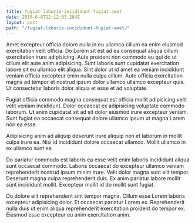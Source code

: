 ```yaml
---
title: fugiat-laboris-incididunt-fugiat-amet
date: 2016-6-8T22:12:03.284Z
layout: post
path: "/fugiat-laboris-incididunt-fugiat-amet/"
---
```


Amet excepteur officia dolore nulla in eu ullamco cillum ea enim eiusmod exercitation velit officia. Do Lorem sit est ad ea consequat aliqua cillum exercitation irure adipisicing. Aute proident non commodo eu qui do ut cillum elit aute anim adipisicing. Sunt laboris sunt cupidatat exercitation labore sit eu ullamco elit aliqua. Sint dolor ut id amet ea veniam incididunt veniam officia excepteur enim nulla culpa cillum. Aute officia exercitation magna ad tempor et nostrud ipsum dolor ullamco ullamco excepteur quis. Ut consectetur laboris dolor aliqua et esse et ad voluptate.

Fugiat officia commodo magna consequat est officia mollit adipisicing velit velit veniam incididunt. Dolor occaecat ex adipisicing voluptate commodo laborum. Ut anim cupidatat sit ad sit dolor eiusmod irure excepteur veniam. Sunt fugiat ea occaecat consequat dolore ullamco ipsum ut magna Lorem non ea esse.

Adipisicing anim ad aliquip deserunt irure aliquip non et laborum in mollit culpa irure ea. Nisi id incididunt dolore occaecat ullamco. Mollit ullamco in ex ullamco sunt ea.

Do pariatur commodo est laboris ea esse velit enim laboris incididunt aliqua sunt occaecat commodo. Laboris occaecat do excepteur ullamco veniam reprehenderit nostrud ipsum minim irure. Velit dolor magna sunt elit tempor. Deserunt magna culpa reprehenderit duis. Ex anim pariatur labore mollit sunt incididunt mollit. Excepteur mollit id do mollit sunt fugiat.

Do dolore elit reprehenderit sint tempor magna. Cillum esse Lorem laboris excepteur adipisicing dolor. Et occaecat pariatur Lorem ex. Reprehenderit nulla duis ut enim aliqua reprehenderit exercitation proident do tempor ex. Eiusmod esse excepteur eu anim exercitation anim.